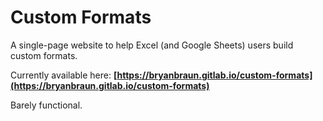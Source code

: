 # Custom Formats

A single-page website to help Excel (and Google Sheets) users build custom formats.

Currently available here: **[https://bryanbraun.gitlab.io/custom-formats](https://bryanbraun.gitlab.io/custom-formats)**

Barely functional.
